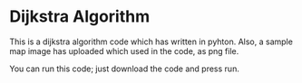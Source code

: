 # Dijkstra Algorithm

This is a dijkstra algorithm code which has written in pyhton. Also, a sample map image has uploaded which used in the code, as png file.

You can run this code; just download the code and press run.
